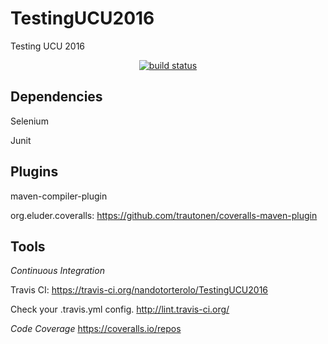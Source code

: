 # TestingUCU2016
Testing UCU 2016

<p align="center">
    <a href="https://travis-ci.org/nandotorterolo/TestingUCU2016">
        <img src="https://img.shields.io/travis/nandotorterolo/TestingUCU2016.svg"
             alt="build status">
    </a>
</p>

## Dependencies

Selenium

Junit

## Plugins

maven-compiler-plugin

org.eluder.coveralls: https://github.com/trautonen/coveralls-maven-plugin

## Tools 
*Continuous Integration*

Travis CI:  https://travis-ci.org/nandotorterolo/TestingUCU2016

Check your .travis.yml config. http://lint.travis-ci.org/

*Code Coverage*
https://coveralls.io/repos